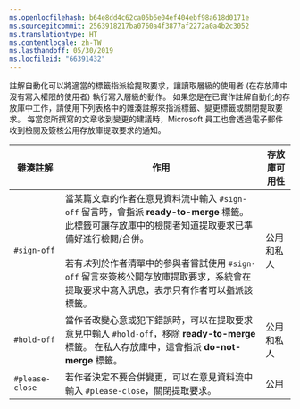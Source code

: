 ```yaml
---
ms.openlocfilehash: b64e8dd4c62ca05b6e04ef404ebf98a618d0171e
ms.sourcegitcommit: 2563918217ba0760a4f3877af2272a0a4b2c3052
ms.translationtype: HT
ms.contentlocale: zh-TW
ms.lasthandoff: 05/30/2019
ms.locfileid: "66391432"
---
```

註解自動化可以將適當的標籤指派給提取要求，讓讀取層級的使用者 (在存放庫中沒有寫入權限的使用者) 執行寫入層級的動作。 如果您是在已實作註解自動化的存放庫中工作，請使用下列表格中的雜湊註解來指派標籤、變更標籤或關閉提取要求。 每當您所撰寫的文章收到變更的建議時，Microsoft 員工也會透過電子郵件收到檢閱及簽核公用存放庫提取要求的通知。

| 雜湊註解 | 作用 | 存放庫可用性 |
| --- | --- | --- |
| `#sign-off` |當某篇文章的作者在意見資料流中輸入 `#sign-off` 留言時，會指派 **ready-to-merge** 標籤。 此標籤可讓存放庫中的檢閱者知道提取要求已準備好進行檢閱/合併。 <br/><br/> 若有*未*列於作者清單中的參與者嘗試使用 `#sign-off` 留言來簽核公開存放庫提取要求，系統會在提取要求中寫入訊息，表示只有作者可以指派該標籤。 |公用和私人 |
| `#hold-off` |當作者改變心意或犯下錯誤時，可以在提取要求意見中輸入 `#hold-off`，移除 **ready-to-merge** 標籤。 在私人存放庫中，這會指派 **do-not-merge** 標籤。 |公用和私人 |
| `#please-close` |若作者決定不要合併變更，可以在意見資料流中輸入 `#please-close`，關閉提取要求。 |公用 |
